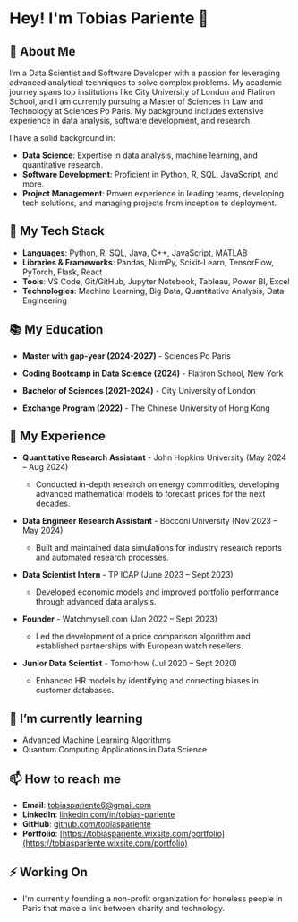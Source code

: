 # Hey! I'm Tobias Pariente 👋

## 🚀 About Me

I’m a Data Scientist and Software Developer with a passion for leveraging advanced analytical techniques to solve complex problems. My academic journey spans top institutions like City University of London and Flatiron School, and I am currently pursuing a Master of Sciences in Law and Technology at Sciences Po Paris. My background includes extensive experience in data analysis, software development, and research.

I have a solid background in:

- **Data Science**: Expertise in data analysis, machine learning, and quantitative research.
- **Software Development**: Proficient in Python, R, SQL, JavaScript, and more.
- **Project Management**: Proven experience in leading teams, developing tech solutions, and managing projects from inception to deployment.

## 🧠 My Tech Stack

- **Languages**: Python, R, SQL, Java, C++, JavaScript, MATLAB
- **Libraries & Frameworks**: Pandas, NumPy, Scikit-Learn, TensorFlow, PyTorch, Flask, React
- **Tools**: VS Code, Git/GitHub, Jupyter Notebook, Tableau, Power BI, Excel
- **Technologies**: Machine Learning, Big Data, Quantitative Analysis, Data Engineering

## 📚 My Education

- **Master with gap-year (2024-2027)** - Sciences Po Paris

- **Coding Bootcamp in Data Science (2024)** - Flatiron School, New York

- **Bachelor of Sciences (2021-2024)** - City University of London

- **Exchange Program (2022)** - The Chinese University of Hong Kong

## 💼 My Experience

- **Quantitative Research Assistant** - John Hopkins University (May 2024 – Aug 2024)
  - Conducted in-depth research on energy commodities, developing advanced mathematical models to forecast prices for the next decades.

- **Data Engineer Research Assistant** - Bocconi University (Nov 2023 – May 2024)
  - Built and maintained data simulations for industry research reports and automated research processes.

- **Data Scientist Intern** - TP ICAP (June 2023 – Sept 2023)
  - Developed economic models and improved portfolio performance through advanced data analysis.

- **Founder** - Watchmysell.com (Jan 2022 – Sept 2023)
  - Led the development of a price comparison algorithm and established partnerships with European watch resellers.

- **Junior Data Scientist** - Tomorhow (Jul 2020 – Sept 2020)
  - Enhanced HR models by identifying and correcting biases in customer databases.

## 🌱 I’m currently learning

- Advanced Machine Learning Algorithms
- Quantum Computing Applications in Data Science

## 📫 How to reach me

- **Email**: tobiaspariente6@gmail.com
- **LinkedIn**: [linkedin.com/in/tobias-pariente](https://linkedin.com/in/tobias-pariente)
- **GitHub**: [github.com/tobiaspariente](https://github.com/tobiaspariente)
- **Portfolio**: [https://tobiaspariente.wixsite.com/portfolio](https://tobiaspariente.wixsite.com/portfolio)

## ⚡ Working On

- I'm currently founding a non-profit organization for honeless people in Paris that make a link between charity and technology.
